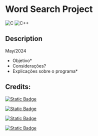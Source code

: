# Word Search Project

![C](https://img.shields.io/badge/c-%2300599C.svg?style=for-the-badge&logo=c&logoColor=white)
![C++](https://img.shields.io/badge/c++-%2300599C.svg?style=for-the-badge&logo=c%2B%2B&logoColor=white)

## Description
May/2024

- Objetivo*
- Considerações?
- Explicações sobre o programa*

## Credits:
[![Static Badge](https://img.shields.io/badge/JoYoneyama-github?style=flat&logo=github&logoColor=white&label=github&labelColor=gray&color=blue&link=https%3A%2F%2Fgithub.com%2FJoYoneyama)](https://github.com/JoYoneyama)

[![Static Badge](https://img.shields.io/badge/Moscofian-github?style=flat&logo=github&logoColor=white&label=github&labelColor=gray&color=blue&link=https%3A%2F%2Fgithub.com%2FMoscofian)](https://github.com/Moscofian)

[![Static Badge](https://img.shields.io/badge/Yukiosz-github?style=flat&logo=github&logoColor=white&label=github&labelColor=gray&color=blue&link=https%3A%2F%2Fgithub.com%2Fyukiosz)](https://github.com/yukiosz)

[![Static Badge](https://img.shields.io/badge/RenanVKoashi-github?style=flat&logo=github&logoColor=white&label=github&labelColor=gray&color=blue&link=https%3A%2F%2Fgithub.com%2FRenanVKoashi)](https://github.com/RenanVKoashi)



